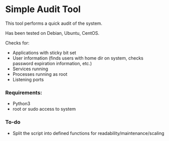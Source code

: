 # Simple Audit Tool

This tool performs a quick audit of the system.

Has been tested on Debian, Ubuntu, CentOS.

Checks for:
* Applications with sticky bit set
* User information (finds users with home dir on system, checks password expiration information, etc.)
* Services running
* Processes running as root
* Listening ports

### Requirements:
* Python3
* root or sudo access to system

### To-do
* Split the script into defined functions for readability/maintenance/scaling
